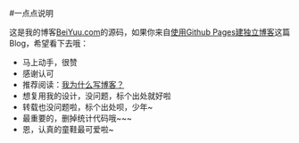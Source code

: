 #一点点说明

这是我的博客[BeiYuu.com](http://beiyuu.com)的源码，如果你来自[使用Github Pages建独立博客](http://beiyuu.com/github-pages/)这篇Blog，希望看下去哦：

* 马上动手，很赞
* 感谢认可
* 推荐阅读：[我为什么写博客？](http://beiyuu.com/why-blog/)
* 想复用我的设计，没问题，标个出处就好啦
* 转载也没问题啦，标个出处呗，少年~
* 最重要的，删掉统计代码哦~~~
* 恩，认真的童鞋最可爱啦~
